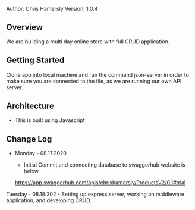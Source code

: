 Author: Chris Hamersly  Version: 1.0.4

## Overview
We are building a multi day online store with full CRUD application. 



## Getting Started
Clone app into local machine and run the command json-server in order to make sure you are connected to the file, as we are running our own API server.  


## Architecture
 - This is built using Javascript 

## Change Log
 - Monday - 08.17.2020 
     - Initial Commit and connecting database to swaggerhub website is below.

     https://app.swaggerhub.com/apis/chrishamersly/ProductsV2/0.1#trial

  Tuesday - 08.18.202
    - Setting up express server, working on middleware application, and developing CRUD. 






